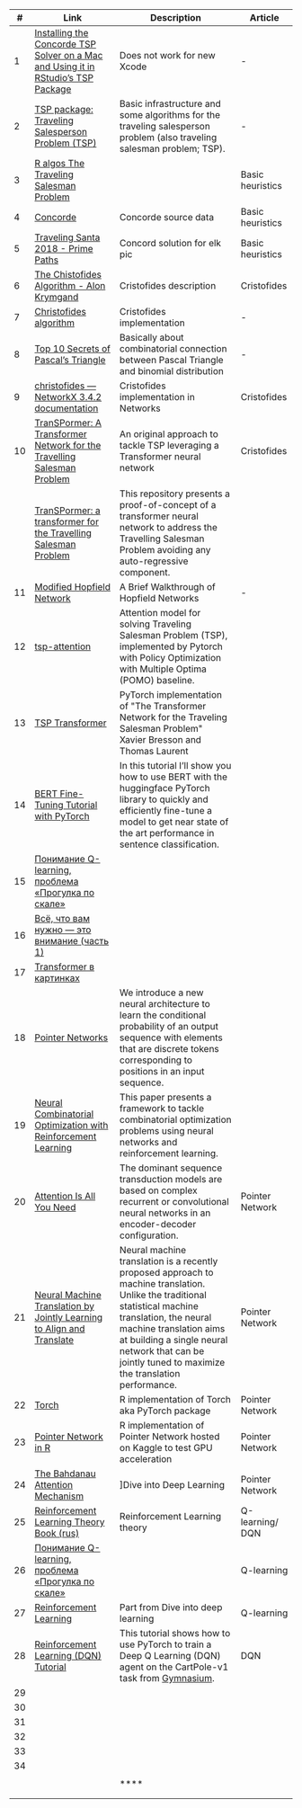 



| #    | Link                                                         | Description                                                  | Article          |
| ---- | ------------------------------------------------------------ | ------------------------------------------------------------ | ---------------- |
| 1    | [Installing the Concorde TSP Solver on a Mac and Using it in RStudio’s TSP Package](https://nityasriram.medium.com/installing-the-concorde-tsp-solver-on-a-mac-and-using-it-in-rstudios-tsp-package-ffca9dfa9548) | Does not work for new Xcode                                  | -                |
| 2    | [TSP package: Traveling Salesperson Problem (TSP)](https://cran.r-project.org/web/packages/TSP/index.html) | Basic infrastructure and some algorithms for the traveling salesperson problem (also traveling salesman problem; TSP). | -                |
| 3    | [R algos The Traveling Salesman Problem](https://rpubs.com/mstefan-rpubs/salesman) |                                                              | Basic heuristics |
| 4    | [Concorde](https://www.math.uwaterloo.ca/tsp/index.html)     | Concorde source data                                         | Basic heuristics |
| 5    | [Traveling Santa 2018 - Prime Paths](https://www.kaggle.com/competitions/traveling-santa-2018-prime-paths/overview) | Concord solution for elk pic                                 | Basic heuristics |
| 6    | [The Chistofides Algorithm - Alon Krymgand](https://alon.kr/posts/christofides) | Cristofides description                                      | Cristofides      |
| 7    | [Christofides algorithm](https://github.com/Retsediv/ChristofidesAlgorithm) | Cristofides implementation                                   | -                |
| 8    | [Top 10 Secrets of Pascal’s Triangle](https://medium.com/i-math/top-10-secrets-of-pascals-triangle-6012ba9c5e23) | Basically about combinatorial connection between Pascal Triangle and binomial distribution | -                |
| 9    | [christofides — NetworkX 3.4.2 documentation](https://networkx.org/documentation/stable/reference/algorithms/generated/networkx.algorithms.approximation.traveling_salesman.christofides.html) | Cristofides implementation in Networks                       | Cristofides      |
| 10   | [TranSPormer: A Transformer Network for the Travelling Salesman Problem](https://towardsdatascience.com/transpormer-a-transformer-network-for-the-travelling-salesman-problem-154bd33c37b0) | An original approach to tackle TSP leveraging a Transformer neural network | Cristofides      |
|      | [TranSPormer: a transformer for the Travelling Salesman Problem](https://github.com/dcaffo98/transpormer/tree/master) | This repository presents a proof-of-concept of a transformer neural network to address the Travelling Salesman Problem avoiding any auto-regressive component. |                  |
| 11   | [Modified Hopfield Network ](https://github.com/DenseLance/hopfield-networks/blob/main/Modified%20Hopfield%20Network%20(Travelling%20Salesman%20Problem).ipynb) | A Brief Walkthrough of Hopfield Networks                     | -                |
| 12   | [tsp-attention](https://github.com/CarlossShi/tsp-attention?tab=readme-ov-file) | Attention model for solving Traveling Salesman Problem (TSP), implemented by Pytorch with Policy Optimization with Multiple Optima (POMO) baseline. |                  |
| 13   | [TSP Transformer](https://github.com/xbresson/TSP_Transformer/blob/main/test_tsp_transformer_beamsearch_TSP100.ipynb) | PyTorch implementation of "The Transformer Network for the Traveling Salesman Problem"<br/>Xavier Bresson and Thomas Laurent |                  |
| 14   | [BERT Fine-Tuning Tutorial with PyTorch](https://mccormickml.com/2019/07/22/BERT-fine-tuning/) | In this tutorial I’ll show you how to use BERT with the huggingface PyTorch library to quickly and efficiently fine-tune a model to get near state of the art performance in sentence classification. |                  |
| 15   | [Понимание Q-learning, проблема «Прогулка по скале»](https://habr.com/ru/articles/443240/) |                                                              |                  |
| 16   | [Всё, что вам нужно — это внимание (часть 1)](https://habr.com/ru/companies/ruvds/articles/723538/) |                                                              |                  |
| 17   | [Transformer в картинках](https://habr.com/ru/articles/486358/) |                                                              |                  |
| 18   | [Pointer Networks](https://arxiv.org/abs/1506.03134)         | We introduce a new neural architecture to learn the conditional probability of an output sequence with elements that are discrete tokens corresponding to positions in an input sequence. |                  |
| 19   | [Neural Combinatorial Optimization with Reinforcement Learning](https://arxiv.org/abs/1611.09940) | This paper presents a framework to tackle combinatorial optimization problems using neural networks and reinforcement learning. |                  |
| 20   | [Attention Is All You Need](https://arxiv.org/abs/1706.03762) | The dominant sequence transduction models are based on complex recurrent or convolutional neural networks in an encoder-decoder configuration. | Pointer Network  |
| 21   | [Neural Machine Translation by Jointly Learning to Align and Translate](https://arxiv.org/abs/1409.0473) | Neural machine translation is a recently proposed approach to machine translation. Unlike the traditional statistical machine translation, the neural machine translation aims at building a single neural network that can be jointly tuned to maximize the translation performance. | Pointer Network  |
| 22   | [Torch](https://torch.mlverse.org/)                          | R implementation of Torch aka PyTorch package                | Pointer Network  |
| 23   | [Pointer Network in R](https://www.kaggle.com/code/dmitrykibalnikov/pointer-network-in-r?scriptVersionId=213658878) | R implementation of Pointer Network hosted on Kaggle to test GPU acceleration | Pointer Network  |
| 24   | [The Bahdanau Attention Mechanism](https://d2l.ai/chapter_attention-mechanisms-and-transformers/bahdanau-attention.html) | ]Dive into Deep Learning                                     | Pointer Network  |
| 25   | [Reinforcement Learning Theory Book (rus)](https://arxiv.org/abs/2201.09746) | Reinforcement Learning theory                                | Q-learning/ DQN  |
| 26   | [Понимание Q-learning, проблема «Прогулка по скале»](https://habr.com/ru/articles/443240/) |                                                              | Q-learning       |
| 27   | [Reinforcement Learning](https://d2l.ai/chapter_reinforcement-learning/index.html) | Part from Dive into deep learning                            | Q-learning       |
| 28   | [Reinforcement Learning (DQN) Tutorial](https://pytorch.org/tutorials/intermediate/reinforcement_q_learning.html) | This tutorial shows how to use PyTorch to train a Deep Q Learning (DQN) agent on the CartPole-v1 task from [Gymnasium](https://gymnasium.farama.org/). | DQN              |
| 29   |                                                              |                                                              |                  |
| 30   |                                                              |                                                              |                  |
| 31   |                                                              |                                                              |                  |
| 32   |                                                              |                                                              |                  |
| 33   |                                                              |                                                              |                  |
| 34   |                                                              |                                                              |                  |
|      |                                                              |                                                              |                  |
|      |                                                              | ****                                                         |                  |
|      |                                                              |                                                              |                  |
|      |                                                              |                                                              |                  |

